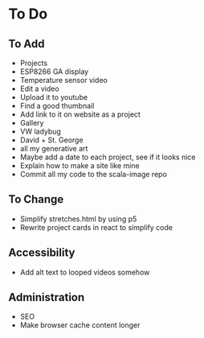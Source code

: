# To Do

## To Add
 - Projects
  - ESP8266 GA display
  - Temperature sensor video
   - Edit a video
   - Upload it to youtube
   - Find a good thumbnail
   - Add link to it on website as a project
 - Gallery
  - VW ladybug
  - David + St. George
  - all my generative art
 - Maybe add a date to each project, see if it looks nice
 - Explain how to make a site like mine
 - Commit all my code to the scala-image repo

## To Change
 - Simplify stretches.html by using p5
 - Rewrite project cards in react to simplify code

## Accessibility
 - Add alt text to looped videos somehow

## Administration
 - SEO
  - Make browser cache content longer
